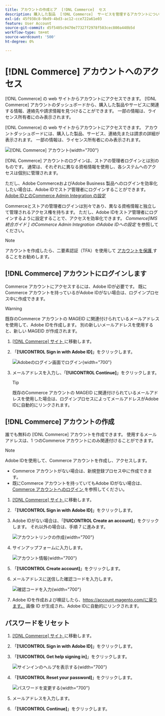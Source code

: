 ```yaml
---
title: アカウントの作成とア  [!DNL Commerce]  セス
description: 購入した製品  [!DNL Commerce]  サービスを管理するアカウントについて説明します。
exl-id: 45f938c8-9bd9-4bd3-ac12-cce722a61e03
feature: User Account
source-git-commit: d5f5405c9470e77327f2978f503cec800a440b5d
workflow-type: tm+mt
source-wordcount: '500'
ht-degree: 0%

---
```



# [!DNL Commerce] アカウントへのアクセス

[!DNL Commerce] の web サイトからアカウントにアクセスできます。 [!DNL Commerce] アカウントのダッシュボードから、購入した製品やサービスに関連する情報、連絡先や請求情報を見つけることができます。 一部の情報は、ライセンス所有者にのみ表示されます。

[!DNL Commerce] の web サイトからアカウントにアクセスできます。 アカウントダッシュボードには、購入した製品、サービス、連絡先または請求の詳細が表示されます。 一部の情報は、ライセンス所有者にのみ表示されます。

![[!DNL Commerce] アカウント ](./assets/home-acct.png){width="700"}

[!DNL Commerce] アカウントのログインは、ストアの管理者ログインとは別のものです。 通常は、それぞれに異なる資格情報を使用し、各システムへのアクセスは個別に管理されます。

ただし、Adobe CommerceおよびAdobe Business 製品へのログインを効率化したい場合は、Adobe IDでストア管理者にログインすることができます。[Adobe IDとのCommerce Admin Integration の設定 ](https://experienceleague.adobe.com/ja/docs/commerce-admin/start/admin/ims/adobe-ims-config)

Commerceとストアの管理者ログインは別々であり、異なる資格情報と独立して管理されるアクセス権を持ちます。 ただし、Adobe IDをストア管理者にログインするように設定することで、アクセスを効率化できます。 *Commerce[IMS 統合ガイド ] のCommerce Admin Integration のAdobe IDへの設定* を参照してください。

>[!NOTE]
>
>アカウントを作成したら、二要素認証（TFA）を使用して [ アカウントを保護 ](commerce-account-secure.md) することをお勧めします。

## [!DNL Commerce] アカウントにログインします

Commerce アカウントにアクセスするには、Adobe IDが必要です。 既にCommerce アカウントを持っているがAdobe IDがない場合は、ログインプロセス中に作成できます。

>[!WARNING]
>
>既存のCommerce アカウントの MAGEID に関連付けられているメールアドレスを使用して、Adobe IDを作成します。 別の新しいメールアドレスを使用すると、新しい MAGEID が作成されます。

1. [[!DNL Commerce]  サイト ](https://account.magento.com/customer/account/login/) に移動します。

1. 「**[!UICONTROL Sign in with Adobe ID]**」をクリックします。

   ![Adobeのログイン画面でログイン ](./assets/sign-in-with-adobe.png){width="700"}

1. メールアドレスを入力し、「**[!UICONTROL Continue]**」をクリックします。

   >[!TIP]
   >
   >既存のCommerce アカウントの MAGEID に関連付けられているメールアドレスを使用した場合は、ログインプロセスによってメールアドレスがAdobe IDに自動的にリンクされます。

## [!DNL Commerce] アカウントの作成

誰でも無料の [!DNL Commerce] アカウントを作成できます。 使用するメールアドレスは、1 つのCommerce アカウントにのみ関連付けることができます。

>[!NOTE]
>
>Adobe IDを使用して、Commerce アカウントを作成し、アクセスします。
>- Commerce アカウントがない場合は、新規登録プロセス中に作成できます。
>- 既にCommerce アカウントを持っていてもAdobe IDがない場合は、[Commerce アカウントへのログイン ](#log-in-to-your-dnl-commerce-account) を参照してください。

1. [[!DNL Commerce]  サイト ](https://account.magento.com/customer/account/login/) に移動します。

1. 「**[!UICONTROL Sign in with Adobe ID]**」をクリックします。

1. Adobe IDがない場合は、「**[!UICONTROL Create an account]**」をクリックします。 それ以外の場合は、手順 7 に進みます。

   ![ アカウントリンクの作成 ](./assets/account-create-link.png){width="700"}

1. サインアップフォームに入力します。

   ![ アカウント情報 ](./assets/account-create.png){width="700"}

1. 「**[!UICONTROL Create account]**」をクリックします。

1. メールアドレスに送信した確認コードを入力します。

   ![ 確認コードを入力 ](./assets/verification-code.png){width="700"}

1. Adobe IDを作成および検証したら、https://account.magento.com/に戻ります。 画像 ID が生成され、Adobe IDに自動的にリンクされます。

## パスワードをリセット

1. [[!DNL Commerce]  サイト ](https://account.magento.com/customer/account/login/) に移動します。

1. 「**[!UICONTROL Sign in with Adobe ID]**」をクリックします。

1. 「**[!UICONTROL Get help signing in]**」をクリックします。

   ![ サインインのヘルプを表示する ](./assets/sign-in-get-help.png){width="700"}

1. 「**[!UICONTROL Reset your password]**」をクリックします。

   ![ パスワードを変更する ](./assets/change-password.png){width="700"}

1. メールアドレスを入力します。

1. 「**[!UICONTROL Continue]**」をクリックします。
